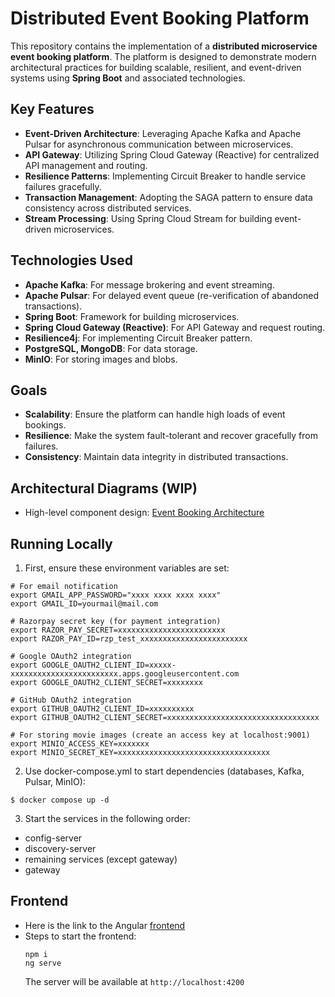 # Distributed Event Booking Platform

This repository contains the implementation of a **distributed microservice event booking platform**. The platform is designed to demonstrate modern architectural practices for building scalable, resilient, and event-driven systems using **Spring Boot** and associated technologies.

## Key Features

- **Event-Driven Architecture**: Leveraging Apache Kafka and Apache Pulsar for asynchronous communication between microservices.
- **API Gateway**: Utilizing Spring Cloud Gateway (Reactive) for centralized API management and routing.
- **Resilience Patterns**: Implementing Circuit Breaker to handle service failures gracefully.
- **Transaction Management**: Adopting the SAGA pattern to ensure data consistency across distributed services.
- **Stream Processing**: Using Spring Cloud Stream for building event-driven microservices.

## Technologies Used

- **Apache Kafka**: For message brokering and event streaming.
- **Apache Pulsar**: For delayed event queue (re-verification of abandoned transactions).
- **Spring Boot**: Framework for building microservices.
- **Spring Cloud Gateway (Reactive)**: For API Gateway and request routing.
- **Resilience4j**: For implementing Circuit Breaker pattern.
- **PostgreSQL, MongoDB**: For data storage.
- **MinIO**: For storing images and blobs.

## Goals

- **Scalability**: Ensure the platform can handle high loads of event bookings.
- **Resilience**: Make the system fault-tolerant and recover gracefully from failures.
- **Consistency**: Maintain data integrity in distributed transactions.

## Architectural Diagrams (WIP)

- High-level component design: [Event Booking Architecture](https://whimsical.com/event-booking-5LEHt3SuH1Gr9Q6srVBS8F)

## Running Locally

1. First, ensure these environment variables are set:

```shell
# For email notification
export GMAIL_APP_PASSWORD="xxxx xxxx xxxx xxxx"
export GMAIL_ID=yourmail@mail.com

# Razorpay secret key (for payment integration)
export RAZOR_PAY_SECRET=xxxxxxxxxxxxxxxxxxxxxxxx
export RAZOR_PAY_ID=rzp_test_xxxxxxxxxxxxxxxxxxxxxxxx

# Google OAuth2 integration
export GOOGLE_OAUTH2_CLIENT_ID=xxxxx-xxxxxxxxxxxxxxxxxxxxxxxx.apps.googleusercontent.com
export GOOGLE_OAUTH2_CLIENT_SECRET=xxxxxxxx

# GitHub OAuth2 integration
export GITHUB_OAUTH2_CLIENT_ID=xxxxxxxxxx
export GITHUB_OAUTH2_CLIENT_SECRET=xxxxxxxxxxxxxxxxxxxxxxxxxxxxxxxxxx

# For storing movie images (create an access key at localhost:9001)
export MINIO_ACCESS_KEY=xxxxxxx
export MINIO_SECRET_KEY=xxxxxxxxxxxxxxxxxxxxxxxxxxxxxxxxxx
```

2. Use docker-compose.yml to start dependencies (databases, Kafka, Pulsar, MinIO):
```shell
$ docker compose up -d
```

3. Start the services in the following order:
  - config-server
  - discovery-server
  - remaining services (except gateway)
  - gateway

## Frontend

- Here is the link to the Angular [frontend](https://github.com/punnapavankumar9/event-booking-frontend)
- Steps to start the frontend:
  ```shell
  npm i
  ng serve
  ```
  The server will be available at `http://localhost:4200`